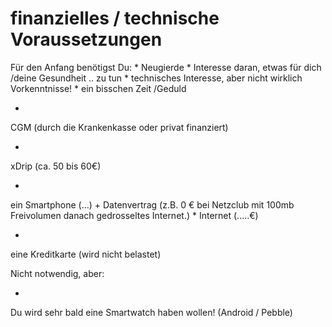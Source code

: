 # finanzielles / technische Voraussetzungen

Für den Anfang benötigst Du:
* 
Neugierde
* 
Interesse daran, etwas für dich /deine Gesundheit .. zu tun
* 
technisches Interesse, aber nicht wirklich Vorkenntnisse! 
* 
ein bisschen Zeit /Geduld




* 
CGM (durch die Krankenkasse oder privat finanziert)


* 
xDrip (ca. 50 bis 60€)

* 
ein Smartphone (...) + Datenvertrag (z.B. 0 € bei Netzclub mit 100mb Freivolumen danach gedrosseltes Internet.)
* 
Internet (.....€)

* 
eine Kreditkarte (wird nicht belastet)



Nicht notwendig, aber:

* 
Du wird sehr bald eine Smartwatch haben wollen! (Android / Pebble)

